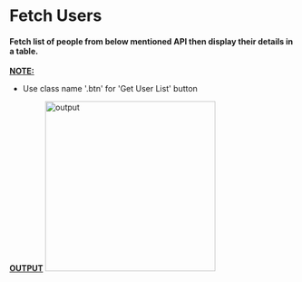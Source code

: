 # Fetch Users

#### Fetch list of people from below mentioned API then display their details in a table.

<INS>**NOTE:**</INS>

- Use class name '.btn' for 'Get User List' button

<ins>**OUTPUT**</ins>
<img src='https://storage.googleapis.com/acciojob-open-file-collections/users-list_AdobeExpress.gif' alt='output' height='300pxxz'/>
